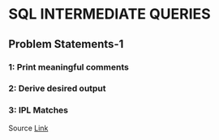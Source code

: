 # SQL INTERMEDIATE QUERIES 

## Problem Statements-1

### 1: Print meaningful comments
### 2: Derive desired output
### 3: IPL Matches
Source [Link](https://techtfq.com/blog/solving-3-tricky-sql-interview-queries)
